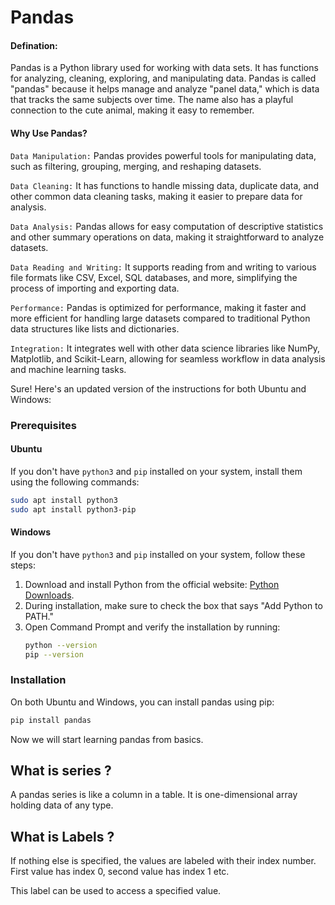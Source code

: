 # Pandas

#### Defination:  
Pandas is a Python library used for working with data sets. It has functions for analyzing, cleaning, exploring, and manipulating data.
Pandas is called "pandas" because it helps manage and analyze "panel data," which is data that tracks the same subjects over time. The name also has a playful connection to the cute animal, making it easy to remember.

#### Why Use Pandas?

`Data Manipulation:` Pandas provides powerful tools for manipulating data, such as filtering, grouping, merging, and reshaping datasets.

`Data Cleaning:` It has functions to handle missing data, duplicate data, and other common data cleaning tasks, making it easier to prepare data for analysis.

`Data Analysis:` Pandas allows for easy computation of descriptive statistics and other summary operations on data, making it straightforward to analyze datasets.

`Data Reading and Writing:` It supports reading from and writing to various file formats like CSV, Excel, SQL databases, and more, simplifying the process of importing and exporting data.

`Performance:` Pandas is optimized for performance, making it faster and more efficient for handling large datasets compared to traditional Python data structures like lists and dictionaries.

`Integration:` It integrates well with other data science libraries like NumPy, Matplotlib, and Scikit-Learn, allowing for seamless workflow in data analysis and machine learning tasks.

Sure! Here's an updated version of the instructions for both Ubuntu and Windows:

### Prerequisites 

#### Ubuntu
If you don't have `python3` and `pip` installed on your system, install them using the following commands:

```bash
sudo apt install python3
sudo apt install python3-pip
```

#### Windows
If you don't have `python3` and `pip` installed on your system, follow these steps:

1. Download and install Python from the official website: [Python Downloads](https://www.python.org/downloads/).
2. During installation, make sure to check the box that says "Add Python to PATH."
3. Open Command Prompt and verify the installation by running:
   ```bash
   python --version
   pip --version
   ```

### Installation 

On both Ubuntu and Windows, you can install pandas using pip:

```bash
pip install pandas
```

Now we will start learning pandas from basics.

## What is series ?

A pandas series is like a column in a table. It is one-dimensional array holding data of any type.

## What is Labels ?

If nothing else is specified, the values are labeled with their index number. First value has index 0, second value has index 1 etc.

This label can be used to access a specified value.
